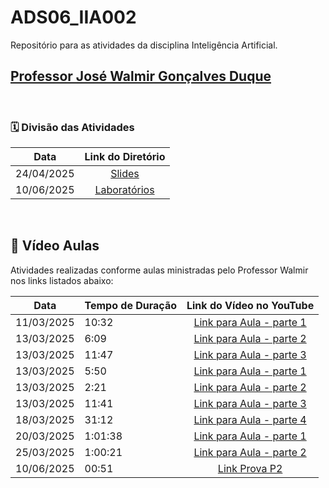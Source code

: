 
# ADS06_IIA002

Repositório para as atividades da disciplina Inteligência Artificial.

## <a href="https://www.linkedin.com/in/walmir-duque/" target="Walmir"> Professor José Walmir Gonçalves Duque </a>


<br>

### :spiral_calendar: Divisão das Atividades

| Data | Link do Diretório |
|:----------:|:-------------------------------------------------:|
| 24/04/2025 | [Slides](https://github.com/ClaudiaCBS/ADS06_ITE002/tree/main/backend/prova-01/README.md) |
| 10/06/2025 | [Laboratórios](https://github.com/ClaudiaCBS/ADS06_ITE002/tree/main/frontend/backvue/README.md) |



<br>


## :movie_camera: Vídeo Aulas

Atividades realizadas conforme aulas ministradas pelo Professor Walmir nos links listados abaixo:

| Data | Tempo de Duração | Link do Vídeo no YouTube |
|:----------:|:-----------------------|:-------------------------------------------------:|
| 11/03/2025 | 10:32  | [Link para Aula - parte 1](https://youtu.be/scgO12z7Bwo) |
| 13/03/2025 | 6:09  | [Link para Aula - parte 2](https://youtu.be/vhF2XSSxVoQ) |
| 13/03/2025 | 11:47  | [Link para Aula - parte 3](https://youtu.be/FH4BM_BQO6Q) |
| 13/03/2025 | 5:50  | [Link para Aula - parte 1](https://youtu.be/tEe-R1NGehk) |
| 13/03/2025 | 2:21  | [Link para Aula - parte 2](https://youtu.be/ZeYFy2WQe1s) |
| 13/03/2025 | 11:41  | [Link para Aula - parte 3](https://youtu.be/9xOgt7Si_rw) |
| 18/03/2025 | 31:12  | [Link para Aula - parte 4](https://youtu.be/ZeL9bzrlo40) |
| 20/03/2025 | 1:01:38  | [Link para Aula - parte 1](https://youtu.be/TZxQEHLAvas) |
| 25/03/2025 | 1:00:21  | [Link para Aula - parte 2](https://youtu.be/iaZCeWnVmoM) |
| 10/06/2025 | 00:51  | [Link Prova P2](https://youtu.be/jJRkQrKcQZI) |

<br>


